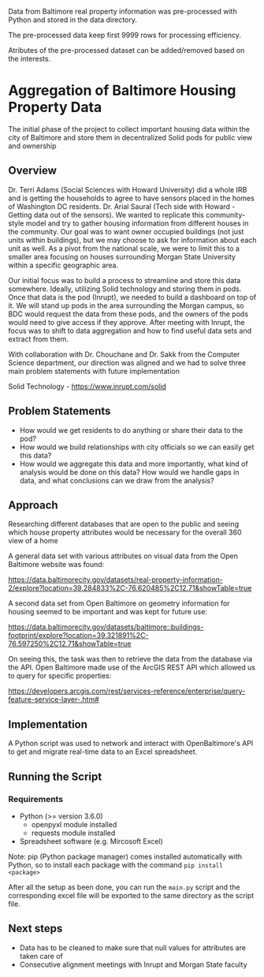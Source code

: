 Data from Baltimore real property information was pre-processed with Python and stored in the data directory.

The pre-processed data keep first 9999 rows for processing efficiency.

Atributes of the pre-processed dataset can be added/removed based on the interests. 



# Aggregation of Baltimore Housing Property Data
The initial phase of the project to collect important housing data within the city of Baltimore and store them in decentralized Solid pods for public view and ownership

## Overview
Dr. Terri Adams (Social Sciences with Howard University) did a whole IRB and is getting the households to agree to have sensors placed in the homes of Washington DC residents. Dr. Arial Saural (Tech side with Howard - Getting data out of the sensors). We wanted to replicate this community-style model and try to gather housing information from different houses in the community. Our goal was to want owner occupied buildings (not just units within buildings), but we may choose to ask for information about each unit as well.
As a pivot from the national scale, we were to limit this to a smaller area focusing on houses surrounding Morgan State University within a specific geographic area.

Our initial focus was to build a process to streamline and store this data somewhere. Ideally, utilizing Solid technology and storing them in pods. Once that data is the pod (Inrupt), we needed to build a dashboard on top of it. We will stand up pods in the area surrounding the Morgan campus, so BDC would request the data from these pods, and the owners of the pods would need to give access if they approve. After meeting with Inrupt, the focus was to shift to data aggregation and how to find useful data sets and extract from them.

With collaboration with Dr. Chouchane and Dr. Sakk from the Computer Science department, our direction was aligned and we had to solve three main problem statements with future implementation

Solid Technology - https://www.inrupt.com/solid

## Problem Statements
- How would we get residents to do anything or share their data to the pod?
- How would we build relationships with city officials so we can easily get this data?
- How would we aggregate this data and more importantly, what kind of analysis would be done on this data? How would we handle gaps in data, and what conclusions can we draw from the analysis?

## Approach
Researching different databases that are open to the public and seeing which house property attributes would be necessary for the overall 360 view of a home

A general data set with various attributes on visual data from the Open Baltimore website was found:

https://data.baltimorecity.gov/datasets/real-property-information-2/explore?location=39.284833%2C-76.620485%2C12.71&showTable=true

A second data set from Open Baltimore on geometry information for housing seemed to be important and was kept for future use:

https://data.baltimorecity.gov/datasets/baltimore::buildings-footprint/explore?location=39.321891%2C-76.597250%2C12.71&showTable=true

On seeing this, the task was then to retrieve the data from the database via the API. Open Baltimore made use of the ArcGIS REST API which allowed us to query for specific properties:

https://developers.arcgis.com/rest/services-reference/enterprise/query-feature-service-layer-.htm#

## Implementation

A Python script was used to network and interact with OpenBaltimore's API to get and migrate real-time data to an Excel spreadsheet.

## Running the Script

### Requirements
- Python (>= version 3.6.0)
  - openpyxl module installed
  - requests module installed
- Spreadsheet software (e.g. Mircosoft Excel)

Note: pip (Python package manager) comes installed automatically with Python, so to install each package with the command `pip install <package>`

After all the setup as been done, you can run the `main.py` script and the corresponding excel file will be exported to the same directory as the script file.

## Next steps

- Data has to be cleaned to make sure that null values for attributes are taken care of
- Consecutive alignment meetings with Inrupt and Morgan State faculty
